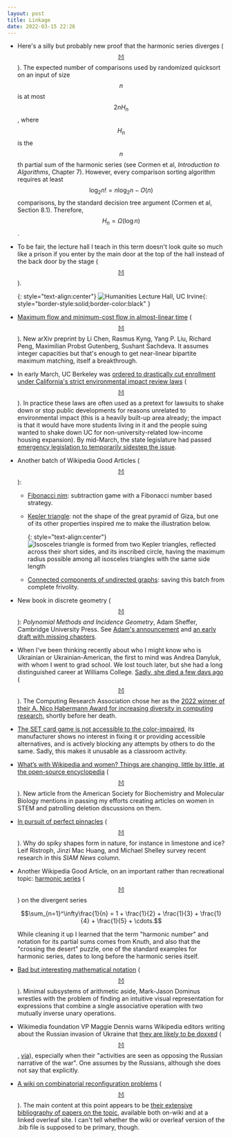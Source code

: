```yaml
---
layout: post
title: Linkage
date: 2022-03-15 22:26
---
```

* Here's a silly but probably new proof that the harmonic series diverges <span style="white-space:nowrap">([$$\mathbb{M}$$](https://mathstodon.xyz/@11011110/107883892455172986)).</span> The expected number of comparisons used by randomized quicksort on an input of size $$n$$ is at most <span style="white-space:nowrap">$$2nH_n$$,</span> where $$H_n$$ is the <span style="white-space:nowrap">$$n$$th</span> partial sum of the harmonic series (see Cormen et al, _Introduction to Algorithms_, Chapter 7). However, every comparison sorting algorithm requires at least $$\log_2n!=n\log_2n-O(n)$$ comparisons, by the standard decision tree argument (Cormen et al, Section 8.1). Therefore, <span style="white-space:nowrap">$$H_n=\Omega(\log n)$$.</span>

* To be fair, the lecture hall I teach in this term doesn't look quite so much like a prison if you enter by the main door at the top of the hall instead of the back door by the stage <span style="white-space:nowrap">([$$\mathbb{M}$$](https://mathstodon.xyz/@11011110/107890151210168412)).</span>

  {: style="text-align:center"}
![Humanities Lecture Hall, UC Irvine](https://www.ics.uci.edu/~eppstein/pix/hlh/hlh-m.jpg){: style="border-style:solid;border-color:black" }

* [Maximum flow and minimum-cost flow in almost-linear time](https://arxiv.org/abs/2203.00671) <span style="white-space:nowrap">([$$\mathbb{M}$$](https://mathstodon.xyz/@FreddyR/107890263250219998)).</span> New arXiv preprint by Li Chen, Rasmus Kyng, Yang P. Liu, Richard Peng, Maximilian Probst Gutenberg, Sushant Sachdeva. It assumes integer capacities but that's enough to get near-linear bipartite maximum matching, itself a breakthrough.

* In early March, UC Berkeley was [ordered to drastically cut enrollment under California's strict environmental impact review laws](https://www.latimes.com/california/story/2022-03-04/how-much-will-uc-berkeley-have-to-cut-admissions-after-supreme-court-loss-what-we-know) <span style="white-space:nowrap">([$$\mathbb{M}$$](https://mathstodon.xyz/@11011110/107899108816738487)).</span> In practice these laws  are often used as a pretext for lawsuits to shake down or stop public developments for reasons unrelated to environmental impact (this is a heavily built-up area already; the impact is that it would have more students living in it and the people suing wanted to shake down UC for non-university-related low-income housing expansion). By mid-March, the state legislature had passed [emergency legislation to temporarily sidestep the issue](https://www.latimes.com/california/story/2022-03-14/california-legislature-passes-bill-berkeley-enrollment).

* Another batch of Wikipedia Good Articles <span style="white-space:nowrap">([$$\mathbb{M}$$](https://mathstodon.xyz/@11011110/107905159574583760)):</span> 

  * [Fibonacci nim](https://en.wikipedia.org/wiki/Fibonacci_nim): subtraction game with a Fibonacci number based strategy.

  * [Kepler triangle](https://en.wikipedia.org/wiki/Kepler_triangle): not the shape of the great pyramid of Giza, but one of its other properties inspired me to make the illustration below.

    {: style="text-align:center"}
![Isosceles triangle is formed from two Kepler triangles, reflected across their short sides, and its inscribed circle, having the maximum radius possible among all isosceles triangles with the same side length]({{site.baseurl}}/assets/2022/kepler.svg)

  * [Connected components of undirected graphs](https://en.wikipedia.org/wiki/Component_(graph_theory)): saving this batch from complete frivolity.

* New book in discrete geometry <span style="white-space:nowrap">([$$\mathbb{M}$$](https://mathstodon.xyz/@11011110/107914084986329325)):</span> _Polynomial Methods and Incidence Geometry_, Adam Sheffer, Cambridge University Press. See [Adam's announcement](https://adamsheffer.wordpress.com/2022/03/03/new-book-polynomial-methods-and-incidence-theory/) and [an early draft with missing chapters](http://faculty.baruch.cuny.edu/ASheffer/000book.pdf).

* When I've been thinking recently about who I might know who is Ukrainian or Ukrainian-American, the first to mind was Andrea Danyluk, with whom I went to grad school. We lost touch later, but she had a long distinguished career at Williams College. [Sadly, she died a few days ago](https://president.williams.edu/in-memoriam/the-passing-of-andrea-danyluk/) <span style="white-space:nowrap">([$$\mathbb{M}$$](https://mathstodon.xyz/@11011110/107916240235667375)).</span> The Computing Research Association chose her as the [2022 winner of their A. Nico Habermann Award for increasing diversity in computing research](https://cra.org/about/awards/a-nico-habermann-award/#2022), shortly before her death.

* [The SET card game is not accessible to the color-impaired](https://mathstodon.xyz/@jsiehler/107927992555262577), its manufacturer shows no interest in fixing it or providing accessible alternatives, and is actively blocking any attempts by others to do the same. Sadly, this makes it unusable as a classroom activity.

* [What’s with Wikipedia and women?
Things are changing, little by little, at the open-source encyclopedia](https://www.asbmb.org/asbmb-today/careers/030822/what-s-with-wikipedia-and-women) <span style="white-space:nowrap">([$$\mathbb{M}$$](https://mathstodon.xyz/@11011110/107933443665051198)).</span> New article from the American Society for Biochemistry and Molecular Biology mentions in passing my efforts creating articles on women in STEM and patrolling deletion discussions on them.

* [In pursuit of perfect pinnacles](https://sinews.siam.org/Details-Page/in-pursuit-of-perfect-pinnacles) <span style="white-space:nowrap">([$$\mathbb{M}$$](https://mathstodon.xyz/@11011110/107945184119710916)).</span> Why do spiky shapes form in nature, for instance in limestone and ice? Leif Ristroph, Jinzi Mac Huang, and Michael Shelley survey recent research in this _SIAM News_ column.

* Another Wikipedia Good Article, on an important rather than recreational topic: [harmonic series](https://en.wikipedia.org/wiki/Harmonic_series_(mathematics)) <span style="white-space:nowrap">([$$\mathbb{M}$$](https://mathstodon.xyz/@11011110/107950806929679318))</span>  on the divergent series

  $$\sum_{n=1}^\infty\frac{1}{n} = 1 + \frac{1}{2} + \frac{1}{3} + \frac{1}{4} + \frac{1}{5} + \cdots.$$

  While cleaning it up I learned that the term "harmonic number" and notation for its partial sums comes from Knuth, and also that the "crossing the desert" puzzle, one of the standard examples for harmonic series, dates to long before the harmonic series itself.

* [Bad but interesting mathematical notation](https://blog.plover.com/math/se/notation.html) <span style="white-space:nowrap">([$$\mathbb{M}$$](https://mathstodon.xyz/@mjd/107927925348652783)).</span> Minimal subsystems of arithmetic aside, Mark-Jason Dominus wrestles with the problem of finding an intuitive visual representation for expressions that combine a single associative operation with two mutually inverse unary operations.

* Wikimedia foundation VP Maggie Dennis warns Wikipedia editors writing about the Russian invasion of Ukraine that [they are likely to be doxxed](https://lists.wikimedia.org/hyperkitty/list/wikimedia-l@lists.wikimedia.org/message/KIMZHJMWMKXFRCMWIE5WL3YIJNFMSNVH/) <span style="white-space:nowrap">([$$\mathbb{M}$$](https://mathstodon.xyz/@11011110/107956409088287040),</span> [via](https://en.wikipedia.org/wiki/Wikipedia_talk:Did_you_know)), especially when their "activities are seen as opposing the Russian narrative of the war". One assumes by the Russians, although she does not say that explicitly.

* [A wiki on combinatorial reconfiguration problems](http://reconf.wikidot.com/) <span style="white-space:nowrap">([$$\mathbb{M}$$](https://mathstodon.xyz/@11011110/107963773811594015)).</span> The main content at this point appears to be [their extensive bibliography of papers on the topic](http://reconf.wikidot.com/papers/), available both on-wiki and at a linked overleaf site. I can't tell whether the wiki or overleaf version of the .bib file is supposed to be primary, though.